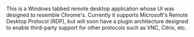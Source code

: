 This is a Windows tabbed remote desktop application whose UI was designed to resemble Chrome's.  Currently it supports Microsoft's Remote Desktop Protocol (RDP), but will soon have a plugin architecture designed to enable third-party support for other protocols such as VNC, Citrix, etc.